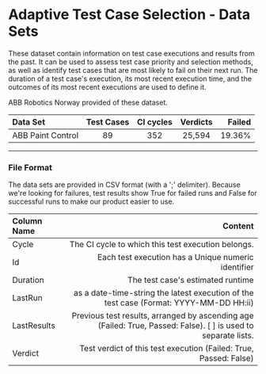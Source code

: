 # Adaptive Test Case Selection - Data Sets

These dataset contain information on test case executions and results from the past. It can be used to assess test case priority and selection methods, as well as identify test cases that are most likely to fail on their next run. The duration of a test case's execution, its most recent execution time, and the outcomes of its most recent executions are used to define it.

ABB Robotics Norway provided of these dataset.



| Data Set          | Test Cases    | CI cycles | Verdicts | Failed |
| :---------------- |:-------------:| :--------:| :------: |-------:|
| ABB Paint Control | 89            |    352    | 25,594   | 19.36% | 


***

### File Format
The data sets are provided in CSV format (with a ';' delimiter). Because we're looking for failures, test results show True for failed runs and False for successful runs to make our product easier to use.


| Column Name       | Content                                             | 
| :---------------- |----------------------------------------------------:| 
|    Cycle          | The CI cycle to which this test execution belongs.                                      |   
|     Id            | Each test execution has a Unique numeric identifier                                     |      
|     Duration      | The test case's estimated runtime                                                       |    
|     LastRun       | as a date-time-string the latest execution of the test case (Format: YYYY-MM-DD HH:ii)  |   
|     LastResults   | Previous test results, arranged by ascending age (Failed: True, Passed: False). [ ] is used to separate lists. |        
|     Verdict       | Test verdict of this test execution (Failed: True, Passed: False)                       |  